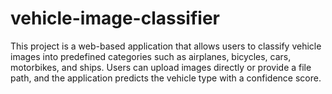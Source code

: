 # vehicle-image-classifier
This project is a web-based application that allows users to classify vehicle images into predefined categories such as airplanes, bicycles, cars, motorbikes, and ships. Users can upload images directly or provide a file path, and the application predicts the vehicle type with a confidence score.
